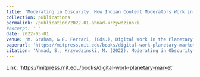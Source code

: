 ```yaml
---
title: "Moderating in Obscurity: How Indian Content Moderators Work in Global Content Moderation Value Chains."
collection: publications
permalink: /publication/2022-01-ahmad-krzywdzinski
#excerpt: ' '
date: 2022-05-01
venue: 'M. Graham, & F. Ferrari, (Eds.), Digital Work in the Planetary Market.'
paperurl: 'https://mitpress.mit.edu/books/digital-work-planetary-market'
citation: 'Ahmad, S., Krzywdzinski, M. (2022). Moderating in Obscurity: How Indian Content Moderators Work in Global Content Moderation Value Chains. In M. Graham, & F. Ferrari, (Eds.), Digital Work in the Planetary Market. International Development Research Centre & MIT Press. <i>Forthcoming.</i>'
---
```

Link: 'https://mitpress.mit.edu/books/digital-work-planetary-market'
